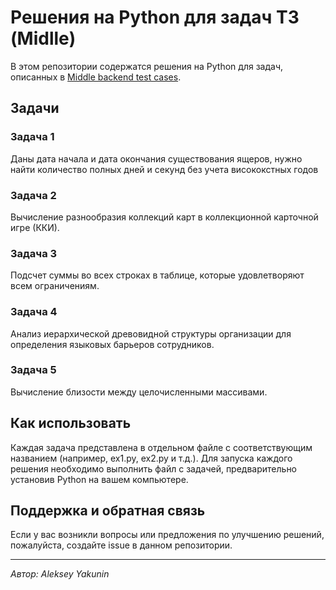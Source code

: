 # Решения на Python для задач ТЗ (Midlle)

В этом репозитории содержатся решения на Python для задач, описанных
в [Middle backend test cases](Test_backend.docx).

## Задачи

### Задача 1

Даны дата начала и дата окончания существования ящеров, нужно найти количество полных дней и секунд без учета
висококстных годов

### Задача 2

Вычисление разнообразия коллекций карт в коллекционной карточной игре (ККИ).

### Задача 3

Подсчет суммы во всех строках в таблице, которые удовлетворяют всем ограничениям.

### Задача 4

Анализ иерархической древовидной структуры организации для определения языковых барьеров сотрудников.

### Задача 5

Вычисление близости между целочисленными массивами.

## Как использовать

Каждая задача представлена в отдельном файле с соответствующим названием (например, ex1.py, ex2.py и т.д.). Для запуска
каждого решения необходимо выполнить файл с задачей, предварительно установив Python на вашем компьютере.

## Поддержка и обратная связь

Если у вас возникли вопросы или предложения по улучшению решений, пожалуйста, создайте issue в данном репозитории.

---
*Автор: Aleksey Yakunin*